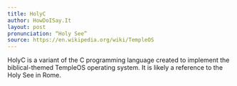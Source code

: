 ```yaml
---
title: HolyC
author: HowDoISay.It
layout: post
pronunciation: “Holy See”
source: https://en.wikipedia.org/wiki/TempleOS
---
```


HolyC is a variant of the C programming language created to implement the biblical-themed TempleOS operating system. It is likely a reference to the Holy See in Rome.
